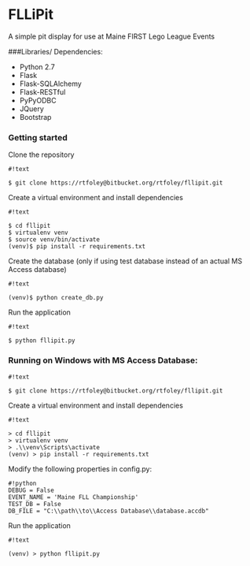 # FLLiPit
A simple pit display for use at Maine FIRST Lego League Events

###Libraries/ Dependencies:
* Python 2.7
* Flask
* Flask-SQLAlchemy
* Flask-RESTful
* PyPyODBC
* JQuery
* Bootstrap

### Getting started
Clone the repository

```
#!text

$ git clone https://rtfoley@bitbucket.org/rtfoley/fllipit.git
```

Create a virtual environment and install dependencies

```
#!text

$ cd fllipit
$ virtualenv venv
$ source venv/bin/activate
(venv)$ pip install -r requirements.txt
```

Create the database (only if using test database instead of an actual MS Access database)
```
#!text

(venv)$ python create_db.py
```

Run the application

```
#!text

$ python fllipit.py
```

### Running on Windows with MS Access Database:
```
#!text

$ git clone https://rtfoley@bitbucket.org/rtfoley/fllipit.git
```

Create a virtual environment and install dependencies

```
#!text

> cd fllipit
> virtualenv venv
> .\\venv\Scripts\activate
(venv) > pip install -r requirements.txt
```

Modify the following properties in config.py:
```
#!python
DEBUG = False
EVENT_NAME = 'Maine FLL Championship'
TEST_DB = False
DB_FILE = "C:\\path\\to\\Access Database\\database.accdb"
```

Run the application

```
#!text

(venv) > python fllipit.py
```